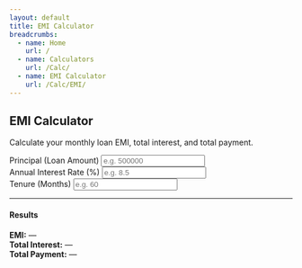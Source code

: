 ```yaml
---
layout: default
title: EMI Calculator
breadcrumbs:
  - name: Home
    url: /
  - name: Calculators
    url: /Calc/
  - name: EMI Calculator
    url: /Calc/EMI/
---
```


<div class="jumbotron text-center">
  <h2>EMI Calculator</h2>
  <p>Calculate your monthly loan EMI, total interest, and total payment.</p>
</div>
<div class="container" style="max-width:600px;">
  <div class="row">
    <div class="col-12">
      <form oninput="calculateEMI()" class="emi-form">
        <div class="form-group">
          <label for="principal">Principal (Loan Amount)</label>
          <input type="number" class="form-control" id="principal" placeholder="e.g. 500000" min="0" step="any">
        </div>
        <div class="form-group">
          <label for="rate">Annual Interest Rate (%)</label>
          <input type="number" class="form-control" id="rate" placeholder="e.g. 8.5" min="0" step="any">
        </div>
        <div class="form-group">
          <label for="months">Tenure (Months)</label>
          <input type="number" class="form-control" id="months" placeholder="e.g. 60" min="1" step="1">
        </div>
      </form>
    </div>
  </div>
  <hr>
  <div class="row">
    <div class="col-12">
      <div class="text-center">
        <h4>Results</h4>
        <div id="emi-loading" class="emi-loading" style="display: none;">
          <div class="emi-loading-spinner"></div>
          <span>Calculating...</span>
        </div>
        <div id="emi-results" class="emi-results">
          <div class="result-item">
            <strong>EMI:</strong> <span id="emi">—</span>
          </div>
          <div class="result-item">
            <strong>Total Interest:</strong> <span id="interest">—</span>
          </div>
          <div class="result-item">
            <strong>Total Payment:</strong> <span id="total">—</span>
          </div>
        </div>
      </div>
    </div>
  </div>
</div>
<script>
function calculateEMI() {
  // Show loading state
  showEMILoading();

  // Small delay to show loading state for better UX
  setTimeout(() => {
    var P = parseFloat(document.getElementById('principal').value) || 0;
    var annualRate = parseFloat(document.getElementById('rate').value) || 0;
    var n = parseInt(document.getElementById('months').value) || 0;
    var r = annualRate / 12 / 100;
    var emi = 0, total = 0, interest = 0;
    if (P > 0 && r > 0 && n > 0) {
      emi = P * r * Math.pow(1 + r, n) / (Math.pow(1 + r, n) - 1);
      total = emi * n;
      interest = total - P;
    }

    document.getElementById('emi').textContent = emi > 0 ? emi.toLocaleString('en-IN', {maximumFractionDigits:2}) : '—';
    document.getElementById('interest').textContent = interest > 0 ? interest.toLocaleString('en-IN', {maximumFractionDigits:2}) : '—';
    document.getElementById('total').textContent = total > 0 ? total.toLocaleString('en-IN', {maximumFractionDigits:2}) : '—';

    // Hide loading state
    hideEMILoading();
  }, 200);
}

function showEMILoading() {
  const loadingEl = document.getElementById('emi-loading');
  const resultsEl = document.getElementById('emi-results');
  if (loadingEl) loadingEl.style.display = 'flex';
  if (resultsEl) resultsEl.style.opacity = '0.5';
}

function hideEMILoading() {
  const loadingEl = document.getElementById('emi-loading');
  const resultsEl = document.getElementById('emi-results');
  if (loadingEl) loadingEl.style.display = 'none';
  if (resultsEl) resultsEl.style.opacity = '1';
}
</script>
